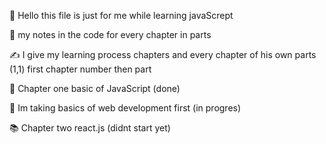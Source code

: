 👋 Hello this file is just for me while learning javaScrept 

📓 my notes in the code for every chapter in parts

✍️ I give my learning process chapters and every chapter of his own parts (1,1) first chapter number then part

📖 Chapter one basic of JavaScript (done) 

📝 Im taking basics of web development first (in progres)

📚 Chapter two react.js (didnt start yet)
